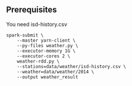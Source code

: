 ## Prerequisites

You need isd-history.csv



    spark-submit \
        --master yarn-client \
        --py-files weather.py \
        --executor-memory 1G \
        --executor-cores 2 \
        weather-rdd.py \
        --stations=data/weather/isd-history.csv \
        --weather=data/weather/2014 \
        --output weather_result
